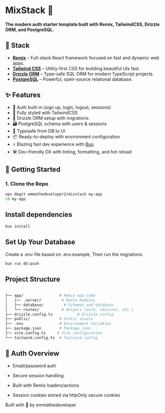 # MixStack 🧃
**The modern auth starter template built with Remix, TailwindCSS, Drizzle ORM, and PostgreSQL.**

## 🧩 Stack

- **[Remix](https://remix.run/)** – Full-stack React framework focused on fast and dynamic web apps.
- **[Tailwind CSS](https://tailwindcss.com/)** – Utility-first CSS for building beautiful UIs fast.
- **[Drizzle ORM](https://orm.drizzle.team/)** – Type-safe SQL ORM for modern TypeScript projects.
- **[PostgreSQL](https://www.postgresql.org/)** – Powerful, open-source relational database.

## ✨ Features

- 🔐 Auth built-in (sign up, login, logout, sessions)
- 🌈 Fully styled with TailwindCSS
- 🔌 Drizzle ORM setup with migrations
- 🗃️ PostgreSQL schema with users & sessions
- 🧪 Typesafe from DB to UI
- 📦 Ready-to-deploy with environment configuration
- ⚡ Blazing fast dev experience with [Bun](https://bun.sh)
- 🛠️ Dev-friendly DX with linting, formatting, and hot reload

## 🚀 Getting Started

### 1. Clone the Repo

```bash
npx degit emmathedeveloper2/mixstack my-app
cd my-app
```

## Install dependencies

```bash
bun install
```

## Set Up Your Database
Create a .env file based on .env.example, Then run the migrations:

```bash
bun run db:push
```

## Project Structure

```bash
.
├── app/                # Remix app code
│   ├── .server/         # Route modules
│   ├── database/         # Schemas and database
│   └── routes/          # Helpers (auth, sessions, etc.)
├── drizzle.config.ts           # Drizzle config
├── public/             # Static assets
├── .env                # Environment variables
├── package.json        # Package json
├── vite.config.ts     # Vite configuration
└── tailwind.config.ts  # Tailwind config
```

## 🔐 Auth Overview
- Email/password auth

- Secure session handling

- Built with Remix loaders/actions

- Session cookies stored via httpOnly secure cookies

Built with 💛 by emmathedeveloper